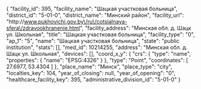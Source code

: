 {
    "facility_id": 395,
    "facility_name": "Шацкая участковая больница",
    "district_id": "5-01-0",
    "district_name": "Минский район",
    "facility_url": "http:\/\/www.pukhovichi.gov.by\/ru\/cotsialnaya-sfera\/zdravookhranenie.html",
    "facility_address": "Минская обл. д. Шацк ул. Школьная",
    "title": "Шацкая участковая больница",
    "facility_type": "0",
    "ap_1": "5",
    "name": "Шацкая участковая больница",
    "state": "public institution",
    "stats": [],
    "med_id": 10214255,
    "address": "Минская обл. д. Шацк ул. Школьная",
    "devices": [],
    "coord_x_y": {
        "crs": {
            "type": "name",
            "properties": {
                "name": "EPSG:4326"
            }
        },
        "type": "Point",
        "coordinates": [
            27.6977,
            53.4304
        ]
    },
    "place_name": "Минск",
    "place_type": "city",
    "localties_key": 104,
    "year_of_closing": null,
    "year_of_opening": "0",
    "healthcare_facility_key": 395,
    "administrative_division_id": "5-01-0"
}